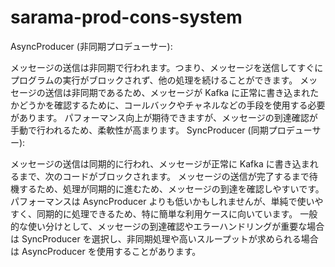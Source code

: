 # sarama-prod-cons-system

AsyncProducer (非同期プロデューサー):

メッセージの送信は非同期で行われます。つまり、メッセージを送信してすぐにプログラムの実行がブロックされず、他の処理を続けることができます。
メッセージの送信は非同期であるため、メッセージが Kafka に正常に書き込まれたかどうかを確認するために、コールバックやチャネルなどの手段を使用する必要があります。
パフォーマンス向上が期待できますが、メッセージの到達確認が手動で行われるため、柔軟性が高まります。
SyncProducer (同期プロデューサー):

メッセージの送信は同期的に行われ、メッセージが正常に Kafka に書き込まれるまで、次のコードがブロックされます。
メッセージの送信が完了するまで待機するため、処理が同期的に進むため、メッセージの到達を確認しやすいです。
パフォーマンスは AsyncProducer よりも低いかもしれませんが、単純で使いやすく、同期的に処理できるため、特に簡単な利用ケースに向いています。
一般的な使い分けとして、メッセージの到達確認やエラーハンドリングが重要な場合は SyncProducer を選択し、非同期処理や高いスループットが求められる場合は AsyncProducer を使用することがあります。
